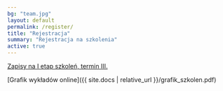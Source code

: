 ```yaml
---
bg: "team.jpg"
layout: default
permalink: /register/
title: "Rejestracja"
summary: "Rejestracja na szkolenia"
active: true
---
```


[Zapisy na I etap szkoleń, termin III.](https://akademia.iitis.pl/event/12/)

[Grafik wykładów online]({{ site.docs | relative_url }}/grafik_szkolen.pdf)